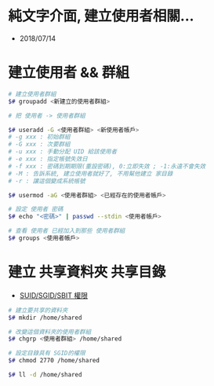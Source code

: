 # 純文字介面, 建立使用者相關...
- 2018/07/14



# 建立使用者 && 群組
```sh
# 建立使用者群組
$# groupadd <新建立的使用者群組>

# 把 使用者 -> 使用者群組

$# useradd -G <使用者群組> <新使用者帳戶>
# -g xxx : 初始群組
# -G xxx : 次要群組
# -u xxx : 手動分配 UID 給該使用者
# -e xxx : 指定帳號失效日
# -f xxx : 密碼到期期限(重設密碼), 0:立即失效 ; -1:永遠不會失效
# -M : 告訴系統, 建立使用者就好了, 不用幫他建立 家目錄
# -r : 讓這個變成系統帳號

$# usermod -aG <使用者群組> <已經存在的使用者帳戶>

# 設定 使用者 密碼
$# echo "<密碼>" | passwd --stdin <使用者帳戶>

# 查看 使用者 已經加入到那些 使用者群組
$# groups <使用者帳戶>
```



# 建立 共享資料夾 共享目錄
- [SUID/SGID/SBIT 權限](http://linux.vbird.org/linux_basic/0220filemanager.php#suid)
```sh
# 建立要共享的資料夾
$# mkdir /home/shared

# 改變這個資料夾的使用者群組
$# chgrp <使用者群組> /home/shared

# 設定目錄具有 SGID的權限
$# chmod 2770 /home/shared

$# ll -d /home/shared
```